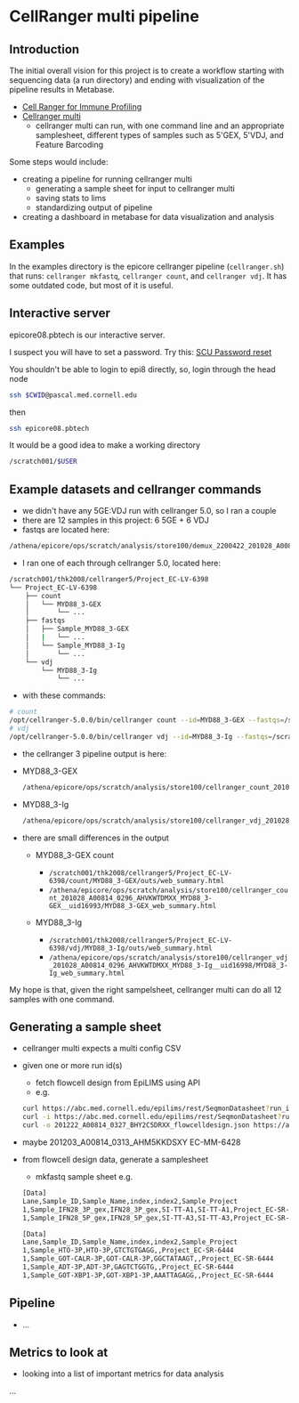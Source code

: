 # CellRanger multi pipeline

## Introduction

The initial overall vision for this project is to create a workflow starting with sequencing data (a run directory)
and ending with visualization of the pipeline results in Metabase.

- [Cell Ranger for Immune Profiling](https://support.10xgenomics.com/single-cell-vdj/software/pipelines/latest/what-is-cell-ranger)
- [Cellranger multi](https://support.10xgenomics.com/single-cell-vdj/software/pipelines/latest/using/multi)
  - cellranger multi can run, with one command line and an appropriate samplesheet, different types of samples such as 5'GEX, 5'VDJ, and Feature Barcoding

Some steps would include:

- creating a pipeline for running cellranger multi
  - generating a sample sheet for input to cellranger multi
  - saving stats to lims
  - standardizing output of pipeline
- creating a dashboard in metabase for data visualization and analysis

## Examples

In the examples directory is the epicore cellranger pipeline (`cellranger.sh`) that runs:  `cellranger mkfastq`, `cellranger count`, and `cellranger vdj`. It has some outdated code, but most of it is useful.

## Interactive server

epicore08.pbtech is our interactive server.

I suspect you will have to set a password. Try this:  [SCU Password reset](https://scu.med.cornell.edu/sspr)

You shouldn't be able to login to epi8 directly, so, login through the head node

```bash
ssh $CWID@pascal.med.cornell.edu
```

then

```bash
ssh epicore08.pbtech
```

It would be a good idea to make a working directory

```bash
/scratch001/$USER
```

## Example datasets and cellranger commands

- we didn't have any 5GE:VDJ run with cellranger 5.0, so I ran a couple
- there are 12 samples in this project:  6 5GE + 6 VDJ
- fastqs are located here:

```bash
/athena/epicore/ops/scratch/analysis/store100/demux_2200422_201028_A00814_0296_AHVKWTDMXX_EC-LV-6398__uid16974/Project_EC-LV-6398
```

- I ran one of each through cellranger 5.0, located here:

```bash
/scratch001/thk2008/cellranger5/Project_EC-LV-6398
└── Project_EC-LV-6398
    ├── count
    │   └── MYD88_3-GEX
    │       └── ...
    ├── fastqs
    │   ├── Sample_MYD88_3-GEX
    │   |   └── ...
    │   └── Sample_MYD88_3-Ig
    │       └── ...
    └── vdj
        └── MYD88_3-Ig
            └── ...
```

- with these commands:

```bash
# count
/opt/cellranger-5.0.0/bin/cellranger count --id=MYD88_3-GEX --fastqs=/scratch001/thk2008/cellranger5/Project_EC-LV-6398/fastqs/Sample_MYD88_3-GEX --transcriptome=/athena/epicore/ops/scratch/genomes/indices/Mus_musculus/refdata-gex-mm10-2020-A --sample=MYD88_3-GEX --description=EC-LV-6398 --disable-ui --localcores=16 --localmem=128
# vdj
/opt/cellranger-5.0.0/bin/cellranger vdj --id=MYD88_3-Ig --fastqs=/scratch001/thk2008/cellranger5/Project_EC-LV-6398/fastqs/Sample_MYD88_3-Ig --reference=/athena/epicore/ops/scratch/genomes/indices/Mus_musculus/refdata-cellranger-vdj-GRCm38-alts-ensembl-5.0.0 --sample=MYD88_3-Ig --description=EC-LV-6398 --disable-ui --localcores=16 --localmem=128

```

- the cellranger 3 pipeline output is here:
- MYD88_3-GEX

   ```bash
   /athena/epicore/ops/scratch/analysis/store100/cellranger_count_201028_A00814_0296_AHVKWTDMXX_MYD88_3-GEX__uid16993
   ```

- MYD88_3-Ig

   ```bash
   /athena/epicore/ops/scratch/analysis/store100/cellranger_vdj_201028_A00814_0296_AHVKWTDMXX_MYD88_3-Ig__uid16998
   ```

- there are small differences in the output
  - MYD88_3-GEX count
    - `/scratch001/thk2008/cellranger5/Project_EC-LV-6398/count/MYD88_3-GEX/outs/web_summary.html`
    - `/athena/epicore/ops/scratch/analysis/store100/cellranger_count_201028_A00814_0296_AHVKWTDMXX_MYD88_3-GEX__uid16993/MYD88_3-GEX_web_summary.html`

  - MYD88_3-Ig
    - `/scratch001/thk2008/cellranger5/Project_EC-LV-6398/vdj/MYD88_3-Ig/outs/web_summary.html`
    - `/athena/epicore/ops/scratch/analysis/store100/cellranger_vdj_201028_A00814_0296_AHVKWTDMXX_MYD88_3-Ig__uid16998/MYD88_3-Ig_web_summary.html`

My hope is that, given the right sampelsheet, cellranger multi can do all 12 samples with one command.

## Generating a sample sheet

- cellranger multi expects a multi config CSV
- given one or more run id(s)
  - fetch flowcell design from EpiLIMS using API
  - e.g.
  ```bash
  curl https://abc.med.cornell.edu/epilims/rest/SeqmonDatasheet?run_id=201222_A00814_0327_BHY2C5DRXX
  curl -i https://abc.med.cornell.edu/epilims/rest/SeqmonDatasheet?run_id=201222_A00814_0327_BHY2C5DRXX
  curl -o 201222_A00814_0327_BHY2C5DRXX_flowcelldesign.json https://abc.med.cornell.edu/epilims/rest/SeqmonDatasheet?run_id=201222_A00814_0327_BHY2C5DRXX
  ```

- maybe 201203_A00814_0313_AHM5KKDSXY EC-MM-6428

- from flowcell design data, generate a samplesheet
  - mkfastq sample sheet e.g.

  ```bash
  [Data]
  Lane,Sample_ID,Sample_Name,index,index2,Sample_Project
  1,Sample_IFN28_3P_gex,IFN28_3P_gex,SI-TT-A1,SI-TT-A1,Project_EC-SR-6444
  1,Sample_IFN28_5P_gex,IFN28_5P_gex,SI-TT-A3,SI-TT-A3,Project_EC-SR-6445
  ```

  ```bash
  [Data]
  Lane,Sample_ID,Sample_Name,index,index2,Sample_Project
  1,Sample_HTO-3P,HTO-3P,GTCTGTGAGG,,Project_EC-SR-6444
  1,Sample_GOT-CALR-3P,GOT-CALR-3P,GGCTATAAGT,,Project_EC-SR-6444
  1,Sample_ADT-3P,ADT-3P,GAGTCTGGTG,,Project_EC-SR-6444
  1,Sample_GOT-XBP1-3P,GOT-XBP1-3P,AAATTAGAGG,,Project_EC-SR-6444
  ```

## Pipeline

- ...

## Metrics to look at

- looking into a list of important metrics for data analysis

...
